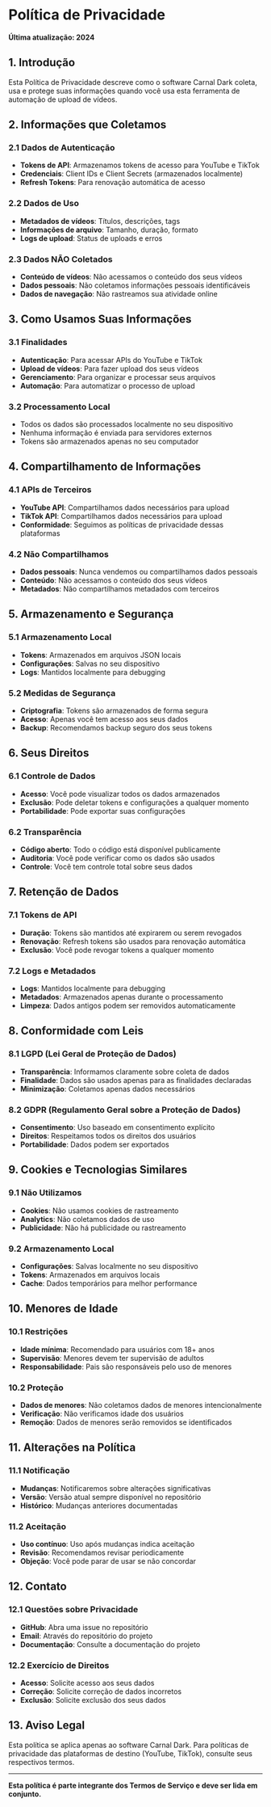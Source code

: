 # Política de Privacidade

**Última atualização: 2024**

## 1. Introdução

Esta Política de Privacidade descreve como o software Carnal Dark coleta, usa e protege suas informações quando você usa esta ferramenta de automação de upload de vídeos.

## 2. Informações que Coletamos

### 2.1 Dados de Autenticação
- **Tokens de API**: Armazenamos tokens de acesso para YouTube e TikTok
- **Credenciais**: Client IDs e Client Secrets (armazenados localmente)
- **Refresh Tokens**: Para renovação automática de acesso

### 2.2 Dados de Uso
- **Metadados de vídeos**: Títulos, descrições, tags
- **Informações de arquivo**: Tamanho, duração, formato
- **Logs de upload**: Status de uploads e erros

### 2.3 Dados NÃO Coletados
- **Conteúdo de vídeos**: Não acessamos o conteúdo dos seus vídeos
- **Dados pessoais**: Não coletamos informações pessoais identificáveis
- **Dados de navegação**: Não rastreamos sua atividade online

## 3. Como Usamos Suas Informações

### 3.1 Finalidades
- **Autenticação**: Para acessar APIs do YouTube e TikTok
- **Upload de vídeos**: Para fazer upload dos seus vídeos
- **Gerenciamento**: Para organizar e processar seus arquivos
- **Automação**: Para automatizar o processo de upload

### 3.2 Processamento Local
- Todos os dados são processados localmente no seu dispositivo
- Nenhuma informação é enviada para servidores externos
- Tokens são armazenados apenas no seu computador

## 4. Compartilhamento de Informações

### 4.1 APIs de Terceiros
- **YouTube API**: Compartilhamos dados necessários para upload
- **TikTok API**: Compartilhamos dados necessários para upload
- **Conformidade**: Seguimos as políticas de privacidade dessas plataformas

### 4.2 Não Compartilhamos
- **Dados pessoais**: Nunca vendemos ou compartilhamos dados pessoais
- **Conteúdo**: Não acessamos o conteúdo dos seus vídeos
- **Metadados**: Não compartilhamos metadados com terceiros

## 5. Armazenamento e Segurança

### 5.1 Armazenamento Local
- **Tokens**: Armazenados em arquivos JSON locais
- **Configurações**: Salvas no seu dispositivo
- **Logs**: Mantidos localmente para debugging

### 5.2 Medidas de Segurança
- **Criptografia**: Tokens são armazenados de forma segura
- **Acesso**: Apenas você tem acesso aos seus dados
- **Backup**: Recomendamos backup seguro dos seus tokens

## 6. Seus Direitos

### 6.1 Controle de Dados
- **Acesso**: Você pode visualizar todos os dados armazenados
- **Exclusão**: Pode deletar tokens e configurações a qualquer momento
- **Portabilidade**: Pode exportar suas configurações

### 6.2 Transparência
- **Código aberto**: Todo o código está disponível publicamente
- **Auditoria**: Você pode verificar como os dados são usados
- **Controle**: Você tem controle total sobre seus dados

## 7. Retenção de Dados

### 7.1 Tokens de API
- **Duração**: Tokens são mantidos até expirarem ou serem revogados
- **Renovação**: Refresh tokens são usados para renovação automática
- **Exclusão**: Você pode revogar tokens a qualquer momento

### 7.2 Logs e Metadados
- **Logs**: Mantidos localmente para debugging
- **Metadados**: Armazenados apenas durante o processamento
- **Limpeza**: Dados antigos podem ser removidos automaticamente

## 8. Conformidade com Leis

### 8.1 LGPD (Lei Geral de Proteção de Dados)
- **Transparência**: Informamos claramente sobre coleta de dados
- **Finalidade**: Dados são usados apenas para as finalidades declaradas
- **Minimização**: Coletamos apenas dados necessários

### 8.2 GDPR (Regulamento Geral sobre a Proteção de Dados)
- **Consentimento**: Uso baseado em consentimento explícito
- **Direitos**: Respeitamos todos os direitos dos usuários
- **Portabilidade**: Dados podem ser exportados

## 9. Cookies e Tecnologias Similares

### 9.1 Não Utilizamos
- **Cookies**: Não usamos cookies de rastreamento
- **Analytics**: Não coletamos dados de uso
- **Publicidade**: Não há publicidade ou rastreamento

### 9.2 Armazenamento Local
- **Configurações**: Salvas localmente no seu dispositivo
- **Tokens**: Armazenados em arquivos locais
- **Cache**: Dados temporários para melhor performance

## 10. Menores de Idade

### 10.1 Restrições
- **Idade mínima**: Recomendado para usuários com 18+ anos
- **Supervisão**: Menores devem ter supervisão de adultos
- **Responsabilidade**: Pais são responsáveis pelo uso de menores

### 10.2 Proteção
- **Dados de menores**: Não coletamos dados de menores intencionalmente
- **Verificação**: Não verificamos idade dos usuários
- **Remoção**: Dados de menores serão removidos se identificados

## 11. Alterações na Política

### 11.1 Notificação
- **Mudanças**: Notificaremos sobre alterações significativas
- **Versão**: Versão atual sempre disponível no repositório
- **Histórico**: Mudanças anteriores documentadas

### 11.2 Aceitação
- **Uso contínuo**: Uso após mudanças indica aceitação
- **Revisão**: Recomendamos revisar periodicamente
- **Objeção**: Você pode parar de usar se não concordar

## 12. Contato

### 12.1 Questões sobre Privacidade
- **GitHub**: Abra uma issue no repositório
- **Email**: Através do repositório do projeto
- **Documentação**: Consulte a documentação do projeto

### 12.2 Exercício de Direitos
- **Acesso**: Solicite acesso aos seus dados
- **Correção**: Solicite correção de dados incorretos
- **Exclusão**: Solicite exclusão dos seus dados

## 13. Aviso Legal

Esta política se aplica apenas ao software Carnal Dark. Para políticas de privacidade das plataformas de destino (YouTube, TikTok), consulte seus respectivos termos.

---

**Esta política é parte integrante dos Termos de Serviço e deve ser lida em conjunto.**

